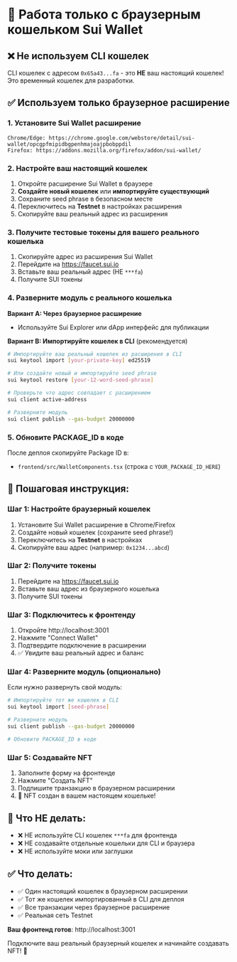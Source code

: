# 🔗 Работа только с браузерным кошельком Sui Wallet

## ❌ Не используем CLI кошелек

CLI кошелек с адресом `0x65a43...fa` - это **НЕ** ваш настоящий кошелек! 
Это временный кошелек для разработки.

## ✅ Используем только браузерное расширение

### 1. Установите Sui Wallet расширение
```
Chrome/Edge: https://chrome.google.com/webstore/detail/sui-wallet/opcgpfmipidbgpenhmajoajpbobppdil
Firefox: https://addons.mozilla.org/firefox/addon/sui-wallet/
```

### 2. Настройте ваш настоящий кошелек
1. Откройте расширение Sui Wallet в браузере
2. **Создайте новый кошелек** или **импортируйте существующий**
3. Сохраните seed phrase в безопасном месте
4. Переключитесь на **Testnet** в настройках расширения
5. Скопируйте ваш реальный адрес из расширения

### 3. Получите тестовые токены для вашего реального кошелька
1. Скопируйте адрес из расширения Sui Wallet
2. Перейдите на https://faucet.sui.io
3. Вставьте ваш реальный адрес (НЕ `***fa`)
4. Получите SUI токены

### 4. Разверните модуль с реального кошелька

**Вариант A: Через браузерное расширение**
- Используйте Sui Explorer или dApp интерфейс для публикации

**Вариант B: Импортируйте кошелек в CLI** (рекомендуется)
```bash
# Импортируйте ваш реальный кошелек из расширения в CLI
sui keytool import [your-private-key] ed25519

# Или создайте новый и импортируйте seed phrase
sui keytool restore [your-12-word-seed-phrase]

# Проверьте что адрес совпадает с расширением
sui client active-address

# Разверните модуль
sui client publish --gas-budget 20000000
```

### 5. Обновите PACKAGE_ID в коде
После деплоя скопируйте Package ID в:
- `frontend/src/WalletComponents.tsx` (строка с `YOUR_PACKAGE_ID_HERE`)

## 🎯 Пошаговая инструкция:

### Шаг 1: Настройте браузерный кошелек
1. Установите Sui Wallet расширение в Chrome/Firefox
2. Создайте новый кошелек (сохраните seed phrase!)
3. Переключитесь на **Testnet** в настройках
4. Скопируйте ваш адрес (например: `0x1234...abcd`)

### Шаг 2: Получите токены
1. Перейдите на https://faucet.sui.io
2. Вставьте ваш адрес из браузерного кошелька
3. Получите SUI токены

### Шаг 3: Подключитесь к фронтенду
1. Откройте http://localhost:3001
2. Нажмите "Connect Wallet"
3. Подтвердите подключение в расширении
4. ✅ Увидите ваш реальный адрес и баланс

### Шаг 4: Разверните модуль (опционально)
Если нужно развернуть свой модуль:
```bash
# Импортируйте тот же кошелек в CLI
sui keytool import [seed-phrase]

# Разверните модуль
sui client publish --gas-budget 20000000

# Обновите PACKAGE_ID в коде
```

### Шаг 5: Создавайте NFT
1. Заполните форму на фронтенде
2. Нажмите "Создать NFT"
3. Подпишите транзакцию в браузерном расширении
4. 🎉 NFT создан в вашем настоящем кошельке!

## 🚫 Что НЕ делать:

- ❌ НЕ используйте CLI кошелек `***fa` для фронтенда
- ❌ НЕ создавайте отдельные кошельки для CLI и браузера  
- ❌ НЕ используйте моки или заглушки

## ✅ Что делать:

- ✅ Один настоящий кошелек в браузерном расширении
- ✅ Тот же кошелек импортированный в CLI для деплоя
- ✅ Все транзакции через браузерное расширение
- ✅ Реальная сеть Testnet

**Ваш фронтенд готов**: http://localhost:3001

Подключите ваш реальный браузерный кошелек и начинайте создавать NFT! 🚀
